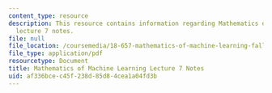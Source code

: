 ```yaml
---
content_type: resource
description: This resource contains information regarding Mathematics of machine learning
  lecture 7 notes.
file: null
file_location: /coursemedia/18-657-mathematics-of-machine-learning-fall-2015/af336bcec45f238d85d84cea1a04fd3b_MIT18_657F15_L7.pdf
file_type: application/pdf
resourcetype: Document
title: Mathematics of Machine Learning Lecture 7 Notes
uid: af336bce-c45f-238d-85d8-4cea1a04fd3b
---
```

